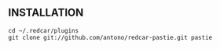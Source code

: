 ## INSTALLATION

    cd ~/.redcar/plugins
    git clone git://github.com/antono/redcar-pastie.git pastie
